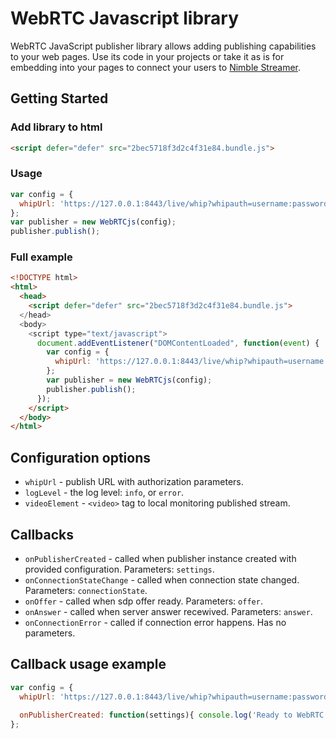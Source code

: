 # WebRTC Javascript library

WebRTC JavaScript publisher library allows adding publishing capabilities to your web pages.
Use its code in your projects or take it as is for embedding into your pages to connect your users to [Nimble Streamer](https://wmspanel.com/nimble).

## Getting Started

### Add library to html
```html
<script defer="defer" src="2bec5718f3d2c4f31e84.bundle.js">
```

### Usage
```javascript
var config = {
  whipUrl: 'https://127.0.0.1:8443/live/whip?whipauth=username:password'
};
var publisher = new WebRTCjs(config);
publisher.publish();
```

### Full example
```html
<!DOCTYPE html>
<html>
  <head>
    <script defer="defer" src="2bec5718f3d2c4f31e84.bundle.js">
  </head>
  <body>
    <script type="text/javascript">
      document.addEventListener("DOMContentLoaded", function(event) {
        var config = {
          whipUrl: 'https://127.0.0.1:8443/live/whip?whipauth=username:password',
        };
        var publisher = new WebRTCjs(config);
        publisher.publish();
      });
    </script>
  </body>
</html>
```

## Configuration options

- `whipUrl` - publish URL with authorization parameters.
- `logLevel` - the log level: `info`, or `error`.
- `videoElement` - `<video>` tag to local monitoring published stream.

## Callbacks

- `onPublisherCreated` - called when publisher instance created with provided configuration. Parameters: `settings`.
- `onConnectionStateChange` - called when connection state changed. Parameters: `connectionState`.
- `onOffer` - called when sdp offer ready. Parameters: `offer`.
- `onAnswer` - called when server answer recewived. Parameters: `answer`.
- `onConnectionError` - called if connection error happens. Has no parameters.

## Callback usage example

```javascript
var config = {
  whipUrl: 'https://127.0.0.1:8443/live/whip?whipauth=username:password',
  
  onPublisherCreated: function(settings){ console.log('Ready to WebRTC publishing'); }
};
```
